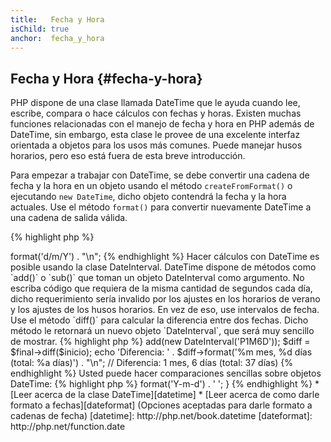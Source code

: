 ```yaml
---
title:   Fecha y Hora
isChild: true
anchor:  fecha_y_hora
---
```


## Fecha y Hora {#fecha-y-hora}

PHP dispone de una clase llamada DateTime que le ayuda cuando lee, escribe, compara o hace cálculos con fechas y horas. Existen muchas funciones relacionadas con el manejo de fecha y hora en PHP además de DateTime, sin embargo, esta clase le provee de una excelente interfaz orientada a objetos para los usos más comunes. Puede manejar husos horarios, pero eso está fuera de esta breve introducción.

Para empezar a trabajar con DateTime, se debe convertir una cadena de fecha y la hora en un objeto usando el método `createFromFormat()` o ejecutando `new DateTime`, dicho objeto contendrá la fecha y la hora actuales. Use el método `format()` para convertir nuevamente DateTime a una cadena de salida válida.

{% highlight php %}
<?php
$raw = '15. 11. 1997';
$inicio = DateTime::createFromFormat('d. m. Y', $raw);

echo 'Fecha de inicio: ' . $inicio->format('d/m/Y') . "\n";
{% endhighlight %}

Hacer cálculos con DateTime es posible usando la clase DateInterval. DateTime dispone de métodos como `add()` o `sub()` que toman un objeto DateInterval como argumento. No escriba código que requiera de la misma cantidad de segundos cada día, dicho requerimiento sería invalido por los ajustes en los horarios de verano y los ajustes de los husos horarios. En vez de eso, use intervalos de fecha. Use el método `diff()` para calcular la diferencia entre dos fechas. Dicho método le retornará un nuevo objeto `DateInterval`, que será muy sencillo de mostrar.

{% highlight php %}
<?php
// Crear una copia de $inicio y sumarle 1 mes y 6 días
$final = clone $inicio;
$final->add(new DateInterval('P1M6D'));

$diff = $final->diff($inicio);
echo 'Diferencia: ' . $diff->format('%m mes, %d días (total: %a días)') . "\n";
// Diferencia: 1 mes, 6 días (total: 37 días)
{% endhighlight %}

Usted puede hacer comparaciones sencillas sobre objetos DateTime:

{% highlight php %}
<?php
if ($inicio < $final) {
    echo "¡El inicio es antes del fin!\n";
}
{% endhighlight %}

Pongamos un último ejemplo para demostrar el uso de la clase DatePeriod. Esta vez, para iterar sobre eventos periódicos. Puede tomar dos objetos DateTime, principio y fin, así como el intervalo para el que se retornarán todos los eventos entre ambos.

{% highlight php %}
<?php
// Retorna todos los jueves entre $inicio y $final
$periodInterval = DateInterval::createFromDateString('Primer jueves');
$periodIterator = new DatePeriod($inicio, $periodInterval, $final, DatePeriod::EXCLUDE_START_DATE);
foreach ($periodIterator as $fecha) {
    // Muestra cada fecha en el período
    echo $fecha->format('Y-m-d') . ' ';
}
{% endhighlight %}

* [Leer acerca de la clase DateTime][datetime]
* [Leer acerca de como darle formato a fechas][dateformat] (Opciones aceptadas para darle formato a cadenas de fecha)

[datetime]: http://php.net/book.datetime
[dateformat]: http://php.net/function.date
